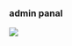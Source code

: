 <h3>admin panal</h3>
<img src="C:\Users\SCP\OneDrive\Pictures\Screenshots\Screenshot 2025-01-25 162256.png">
